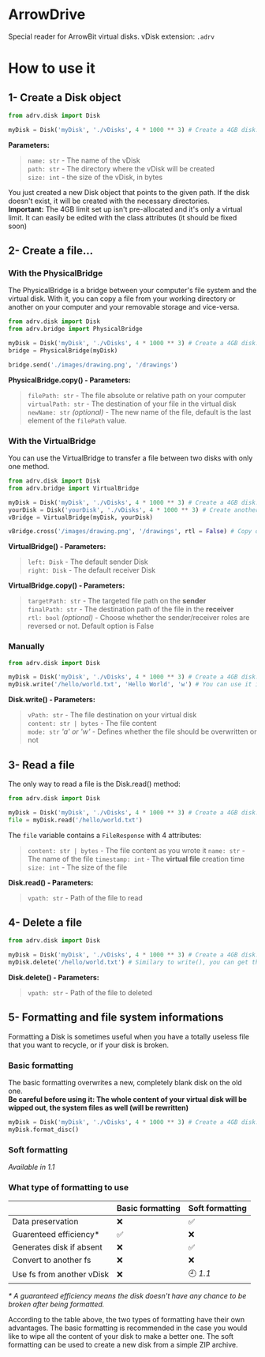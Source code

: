 # ArrowDrive
Special reader for ArrowBit virtual disks.
vDisk extension: `.adrv`

# How to use it

## 1- Create a Disk object
```py
from adrv.disk import Disk

myDisk = Disk('myDisk', './vDisks', 4 * 1000 ** 3) # Create a 4GB disk.
```

**Parameters:**
> `name: str` - The name of the vDisk<br>
> `path: str` - The directory where the vDisk will be created<br>
> `size: int` - the size of the vDisk, in bytes<br>

You just created a new Disk object that points to the given path. If the disk doesn't exist, it will be created with the necessary directories.<br>
**Important:** The 4GB limit set up isn't pre-allocated and it's only a virtual limit. It can easily be edited with the class attributes (it should be fixed soon)

## 2- Create a file...

### With the PhysicalBridge

The PhysicalBridge is a bridge between your computer's file system and the virtual disk. With it, you can copy a file from your working directory or another on your computer and your removable storage and vice-versa.

```py
from adrv.disk import Disk
from adrv.bridge import PhysicalBridge

myDisk = Disk('myDisk', './vDisks', 4 * 1000 ** 3) # Create a 4GB disk.
bridge = PhysicalBridge(myDisk)

bridge.send('./images/drawing.png', '/drawings')
```

**PhysicalBridge.copy() - Parameters:**
> `filePath: str` - The file absolute or relative path on your computer<br>
> `virtualPath: str` - The destination of your file in the virtual disk<br>
> `newName: str` *(optional)* - The new name of the file, default is the last element of the `filePath` value.<br>

### With the VirtualBridge
You can use the VirtualBridge to transfer a file between two disks with only one method.

```py
from adrv.disk import Disk
from adrv.bridge import VirtualBridge

myDisk = Disk('myDisk', './vDisks', 4 * 1000 ** 3) # Create a 4GB disk.
yourDisk = Disk('yourDisk', './vDisks', 4 * 1000 ** 3) # Create another 4GB disk.
vBridge = VirtualBridge(myDisk, yourDisk)

vBridge.cross('/images/drawing.png', '/drawings', rtl = False) # Copy drawing.png on the first disk to the /drawings directory of the second disk
```

**VirtualBridge() - Parameters:**
> `left: Disk` - The default sender Disk<br>
> `right: Disk` - The default receiver Disk<br>

**VirtualBridge.copy() - Parameters:**
> `targetPath: str` - The targeted file path on the **sender**<br>
> `finalPath: str` - The destination path of the file in the **receiver**<br>
> `rtl: bool` _(optional)_ - Choose whether the sender/receiver roles are reversed or not. Default option is False<br>

### Manually
```py
from adrv.disk import Disk

myDisk = Disk('myDisk', './vDisks', 4 * 1000 ** 3) # Create a 4GB disk.
myDisk.write('/hello/world.txt', 'Hello World', 'w') # You can use it in a variable to see how many bytes have been written
```

**Disk.write() - Parameters:**
> `vPath: str` - The file destination on your virtual disk<br>
> `content: str | bytes` - The file content<br>
> `mode: str` _'a' or 'w'_ - Defines whether the file should be overwritten or not<br>

## 3- Read a file

The only way to read a file is the Disk.read() method:
```py
from adrv.disk import Disk

myDisk = Disk('myDisk', './vDisks', 4 * 1000 ** 3) # Create a 4GB disk.
file = myDisk.read('/hello/world.txt')
```

The `file` variable contains a `FileResponse` with 4 attributes:
> `content: str | bytes` - The file content as you wrote it
> `name: str` - The name of the file
> `timestamp: int` - The **virtual file** creation time
> `size: int` - The size of the file

**Disk.read() - Parameters:**
> `vpath: str` - Path of the file to read

## 4- Delete a file

```py
from adrv.disk import Disk

myDisk = Disk('myDisk', './vDisks', 4 * 1000 ** 3) # Create a 4GB disk.
myDisk.delete('/hello/world.txt') # Similary to write(), you can get the amount of bytes removed from the disk
```

**Disk.delete() - Parameters:**
> `vpath: str` - Path of the file to deleted

## 5- Formatting and file system informations
Formatting a Disk is sometimes useful when you have a totally useless file that you want to recycle, or if your disk is broken.

### Basic formatting
The basic formatting overwrites a new, completely blank disk on the old one.<br>
**Be careful before using it: The whole content of your virtual disk will be wipped out, the system files as well (will be rewritten)**

```py
myDisk = Disk('myDisk', './vDisks', 4 * 1000 ** 3) # Create a 4GB disk.
myDisk.format_disc()
```

### Soft formatting
_Available in 1.1_

### What type of formatting to use

|                       	| Basic formatting   	| Soft formatting    	|
|--------------------------	|----------------------	|---------------------- |
| Data preservation     	| :x:                	| :white_check_mark: 	|
| Guarenteed efficiency* 	| :white_check_mark: 	| :x:                	|
| Generates disk if absent  | :x:                   | :white_check_mark:    |
| Convert to another fs     | :x:                   | :x:                   |
| Use fs from another vDisk | :x:                   | :clock9: _1.1_        |

_* A guaranteed efficiency means the disk doesn't have any chance to be broken after being formatted._ <br>

According to the table above, the two types of formatting have their own advantages. The basic formatting is recommended in the case you would like to wipe all the content of your disk to make a better one. The soft formatting can be used to create a new disk from a simple ZIP archive.